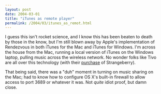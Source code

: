 ```yaml
---
layout: post
date: 2004-03-01
title: "iTunes as remote player"
permalink: /2004/03/itunes_as_remot.html
---
```


I guess this isn't rocket science, and I know this has been beaten to death by those in the know, but I'm still blown away by Apple's implementation of Rendezvous in both iTunes for the Mac and iTunes for Windows. I'm across the house from the Mac, running a local version of iTunes on the Windows laptop, pulling music across the wireless network. No wonder folks like Tivo are all over this technology (with their [purchase](http://www.pvrblog.com/pvr/2004/01/tivo_buys_super.html) of Strangeberry).

That being said, there was a "duh" moment in turning on music sharing on the Mac; had to know how to configure OS X's built-in firewall to allow access to port 3689 or whatever it was. Not _quite_ idiot proof, but damn close.